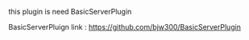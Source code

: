 this plugin is need BasicServerPlugin

BasicServerPluign link : https://github.com/bjw300/BasicServerPlugin
